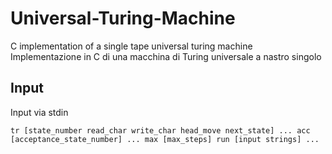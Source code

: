 # Universal-Turing-Machine
C implementation of a single tape universal turing machine
Implementazione in C di una macchina di Turing universale a nastro singolo

## Input
Input via stdin

`tr
[state_number read_char write_char head_move next_state]
...
acc
[acceptance_state_number]
...
max
[max_steps]
run
[input strings]
...
`
